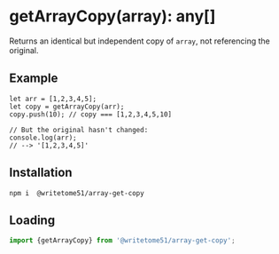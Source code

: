 # getArrayCopy(array): any[]

Returns an identical but independent copy of `array`, not referencing the original.

## Example
```
let arr = [1,2,3,4,5];  
let copy = getArrayCopy(arr);  
copy.push(10); // copy === [1,2,3,4,5,10]

// But the original hasn't changed:
console.log(arr);
// --> '[1,2,3,4,5]'
```

## Installation
`npm i  @writetome51/array-get-copy`


## Loading
```js
import {getArrayCopy} from '@writetome51/array-get-copy';
```
